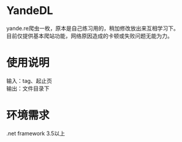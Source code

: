 # YandeDL
 yande.re爬虫一枚，原本是自己练习用的，稍加修改放出来互相学习下。  
 目前仅提供基本爬站功能，网络原因造成的卡顿或失败问题无能为力。
  
# 使用说明
 输入：tag、起止页  
 输出：文件目录下

# 环境需求
 .net framework 3.5以上